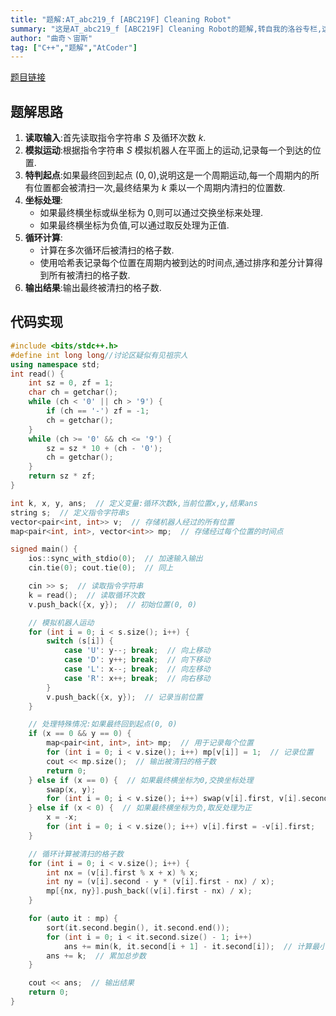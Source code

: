 ```yaml
---
title: "题解:AT_abc219_f [ABC219F] Cleaning Robot"
summary: "这是AT_abc219_f [ABC219F] Cleaning Robot的题解,转自我的洛谷专栏,这是原题链接: https://www.luogu.com.cn/problem/solution/AT_abc219_f 这是原帖连接:https://www.luogu.com.cn/article/zfcekavw"
author: "曲奇丶宙斯"
tag: ["C++","题解","AtCoder"]
---
```


[题目链接](https://www.luogu.com.cn/problem/solution/AT_abc219_f)
## 题解思路
1. **读取输入**:首先读取指令字符串 $S$ 及循环次数 $k$.
2. **模拟运动**:根据指令字符串 $S$ 模拟机器人在平面上的运动,记录每一个到达的位置.
3. **特判起点**:如果最终回到起点 $(0, 0)$,说明这是一个周期运动,每一个周期内的所有位置都会被清扫一次,最终结果为 $k$ 乘以一个周期内清扫的位置数.
4. **坐标处理**:
    - 如果最终横坐标或纵坐标为 $0$,则可以通过交换坐标来处理.
    - 如果最终横坐标为负值,可以通过取反处理为正值.
5. **循环计算**:
    - 计算在多次循环后被清扫的格子数.
    - 使用哈希表记录每个位置在周期内被到达的时间点,通过排序和差分计算得到所有被清扫的格子数.
6. **输出结果**:输出最终被清扫的格子数.

## 代码实现

```cpp
#include <bits/stdc++.h>
#define int long long//讨论区疑似有见祖宗人
using namespace std;
int read() {
    int sz = 0, zf = 1;
    char ch = getchar();
    while (ch < '0' || ch > '9') {
        if (ch == '-') zf = -1;
        ch = getchar();
    }
    while (ch >= '0' && ch <= '9') {
        sz = sz * 10 + (ch - '0');
        ch = getchar();
    }
    return sz * zf;
}

int k, x, y, ans;  // 定义变量:循环次数k,当前位置x,y,结果ans
string s;  // 定义指令字符串s
vector<pair<int, int>> v;  // 存储机器人经过的所有位置
map<pair<int, int>, vector<int>> mp;  // 存储经过每个位置的时间点

signed main() {
    ios::sync_with_stdio(0);  // 加速输入输出
    cin.tie(0); cout.tie(0);  // 同上

    cin >> s;  // 读取指令字符串
    k = read();  // 读取循环次数
    v.push_back({x, y});  // 初始位置(0, 0)

    // 模拟机器人运动
    for (int i = 0; i < s.size(); i++) {
        switch (s[i]) {
            case 'U': y--; break;  // 向上移动
            case 'D': y++; break;  // 向下移动
            case 'L': x--; break;  // 向左移动
            case 'R': x++; break;  // 向右移动
        }
        v.push_back({x, y});  // 记录当前位置
    }

    // 处理特殊情况:如果最终回到起点(0, 0)
    if (x == 0 && y == 0) {
        map<pair<int, int>, int> mp;  // 用于记录每个位置
        for (int i = 0; i < v.size(); i++) mp[v[i]] = 1;  // 记录位置
        cout << mp.size();  // 输出被清扫的格子数
        return 0;
    } else if (x == 0) {  // 如果最终横坐标为0,交换坐标处理
        swap(x, y);
        for (int i = 0; i < v.size(); i++) swap(v[i].first, v[i].second);
    } else if (x < 0) {  // 如果最终横坐标为负,取反处理为正
        x = -x;
        for (int i = 0; i < v.size(); i++) v[i].first = -v[i].first;
    }

    // 循环计算被清扫的格子数
    for (int i = 0; i < v.size(); i++) {
        int nx = (v[i].first % x + x) % x;
        int ny = (v[i].second - y * (v[i].first - nx) / x);
        mp[{nx, ny}].push_back((v[i].first - nx) / x);
    }

    for (auto it : mp) {
        sort(it.second.begin(), it.second.end());
        for (int i = 0; i < it.second.size() - 1; i++) 
            ans += min(k, it.second[i + 1] - it.second[i]);  // 计算最小步数
        ans += k;  // 累加总步数
    }

    cout << ans;  // 输出结果
    return 0;
}
```

